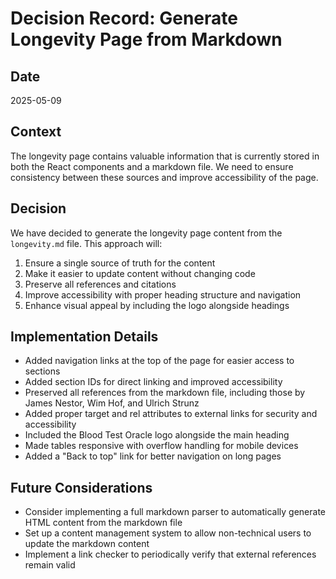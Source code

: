
# Decision Record: Generate Longevity Page from Markdown

## Date
2025-05-09

## Context
The longevity page contains valuable information that is currently stored in both the React components and a markdown file. We need to ensure consistency between these sources and improve accessibility of the page.

## Decision
We have decided to generate the longevity page content from the `longevity.md` file. This approach will:

1. Ensure a single source of truth for the content
2. Make it easier to update content without changing code
3. Preserve all references and citations
4. Improve accessibility with proper heading structure and navigation
5. Enhance visual appeal by including the logo alongside headings

## Implementation Details
- Added navigation links at the top of the page for easier access to sections
- Added section IDs for direct linking and improved accessibility
- Preserved all references from the markdown file, including those by James Nestor, Wim Hof, and Ulrich Strunz
- Added proper target and rel attributes to external links for security and accessibility
- Included the Blood Test Oracle logo alongside the main heading
- Made tables responsive with overflow handling for mobile devices
- Added a "Back to top" link for better navigation on long pages

## Future Considerations
- Consider implementing a full markdown parser to automatically generate HTML content from the markdown file
- Set up a content management system to allow non-technical users to update the markdown content
- Implement a link checker to periodically verify that external references remain valid
